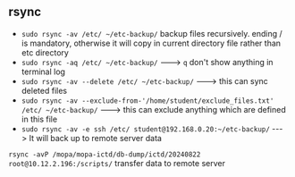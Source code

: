 ## rsync

* `sudo rsync -av /etc/ ~/etc-backup/` backup files recursively. ending / is mandatory, otherwise it will copy in current directory file rather than etc directory
* `sudo rsync -aq /etc/ ~/etc-backup/` ---> `q` don't show anything in terminal log
* `sudo rsync -av --delete /etc/ ~/etc-backup/` ---> this can sync deleted files
* `sudo rsync -av --exclude-from-'/home/student/exclude_files.txt' /etc/ ~/etc-backup/` ---> this can exclude anything which are defined in this file
* `sudo rsync -av -e ssh /etc/ student@192.168.0.20:~/etc-backup/` ---> It will back up to remote server data

`rsync -avP /mopa/mopa-ictd/db-dump/ictd/20240822 root@10.12.2.196:/scripts/` transfer data to remote server
